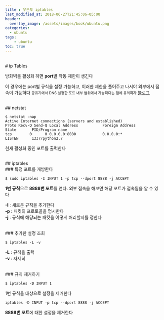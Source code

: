 ```yaml
---
title : 우분투 iptables
last_modified_at: 2018-06-27T21:45:06-05:00
header:
  overlay_image: /assets/images/book/ubuntu.png
categories:
  - ubuntu
tags: 
    - ubuntu
toc: true 
---
```



<br>
# ip Tables

방화벽을 활성화 하면 **port**별 작동 제한이 생긴다

이 경우에는 port별 규칙을 설정 가능하고, 이러한 제한을 풀어주고 나서야 외부에서 접속이 가능하다 <small>공유기에서 DNS 설정한 포트 내부 범위에서 가능하다는 점에 유의하자</small> [블로그](http://server-engineer.tistory.com/418)


<br>
## netstat

```
$ netstat -nap
Active Internet connections (servers and established)
Proto Recv-Q Send-Q Local Address           Foreign Address         State       PID/Program name
tcp        0      0 0.0.0.0:8080            0.0.0.0:*               LISTEN      1337/python2.7  
```

현재 활성화 중인 포트를 출력한다

<br>
## iptables

<br>
### 특정 포트를 개방한다

`$ sudo iptables -I INPUT 1 -p tcp --dport 8888 -j ACCEPT`

**1번 규칙**으로 **8888번 포트**를 연다. 외부 접속을 해보면 해당 포트가 접속됨을 알 수 있다

**-I** : 새로운 규칙을 추가한다<br>
**-p** : 패킷의 프로토콜을 명시한다<br>
**-j** : 규칙에 해당되는 패킷을 어떻게 처리할지를 정한다


<br>
### 추가한 설정 조회 

`$ iptables -L -v`

**-L** : 규칙을 출력<br>
**-v** : 자세히

<br>
### 규칙 제거하기

`$ iptables -D INPUT 1` 

1번 규칙을 대상으로 설정을 제거한다

`iptables -D INPUT -p tcp --dport 8888 -j ACCEPT`

**8888번 포트**에 대한 설정을 제거한다
